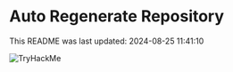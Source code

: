 # Auto Regenerate Repository

This README was last updated: 2024-08-25 11:41:10

 ![TryHackMe](https://tryhackme.com/badge/533634)